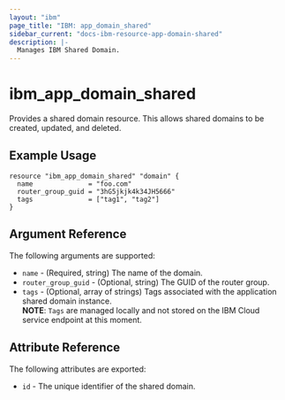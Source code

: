 ```yaml
---
layout: "ibm"
page_title: "IBM: app_domain_shared"
sidebar_current: "docs-ibm-resource-app-domain-shared"
description: |-
  Manages IBM Shared Domain.
---
```


# ibm\_app_domain_shared

Provides a shared domain resource. This allows shared domains to be created, updated, and deleted.

## Example Usage

```hcl
resource "ibm_app_domain_shared" "domain" {
  name              = "foo.com"
  router_group_guid = "3hG5jkjk4k34JH5666"
  tags              = ["tag1", "tag2"]
}
```

## Argument Reference

The following arguments are supported:

* `name` - (Required, string) The name of the domain.
* `router_group_guid` - (Optional, string) The GUID of the router group.
* `tags` - (Optional, array of strings) Tags associated with the application shared domain instance.  
  **NOTE**: `Tags` are managed locally and not stored on the IBM Cloud service endpoint at this moment.

## Attribute Reference

The following attributes are exported:

* `id` - The unique identifier of the shared domain.
